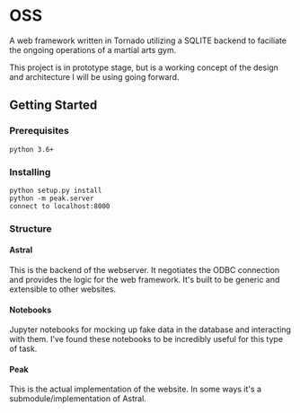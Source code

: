 
# OSS

A web framework written in Tornado utilizing a SQLITE backend to faciliate the ongoing operations of a martial arts gym.

This project is in prototype stage, but is a working concept of the design and architecture I will be using going forward.


## Getting Started

### Prerequisites
```
python 3.6+
```

### Installing

```
python setup.py install
python -m peak.server
connect to localhost:8000
```

### Structure
#### Astral
This is the backend of the webserver. It negotiates the ODBC connection and provides the logic for the web framework. It's built to be generic and extensible to other websites.

#### Notebooks
Jupyter notebooks for mocking up fake data in the database and interacting with them. I've found these notebooks to be incredibly useful for this type of task.

#### Peak
This is the actual implementation of the website. In some ways it's a submodule/implementation of Astral.

